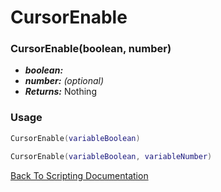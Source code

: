 # CursorEnable

### CursorEnable(boolean, number)
- ***boolean:*** 
- ***number:*** *(optional)* 
- ***Returns:*** Nothing

### Usage

```Lua
CursorEnable(variableBoolean)
```

```Lua
CursorEnable(variableBoolean, variableNumber)
```



[Back To Scripting Documentation](../README.md)
